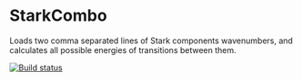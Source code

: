 # StarkCombo
Loads two comma separated lines of Stark components wavenumbers, and calculates all possible energies of transitions between them.

[![Build status](https://ci.appveyor.com/api/projects/status/0quq691o91lgh3qe/branch/master?svg=true)](https://ci.appveyor.com/project/Jaszczur666/starkcombo/branch/master)